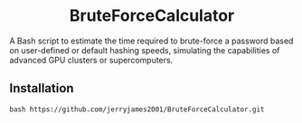 <div align="center">

# BruteForceCalculator
</div>
A Bash script to estimate the time required to brute-force a password based on user-defined or default hashing speeds, simulating the capabilities of advanced GPU clusters or supercomputers.

## Installation
```bash https://github.com/jerryjames2001/BruteForceCalculator.git```